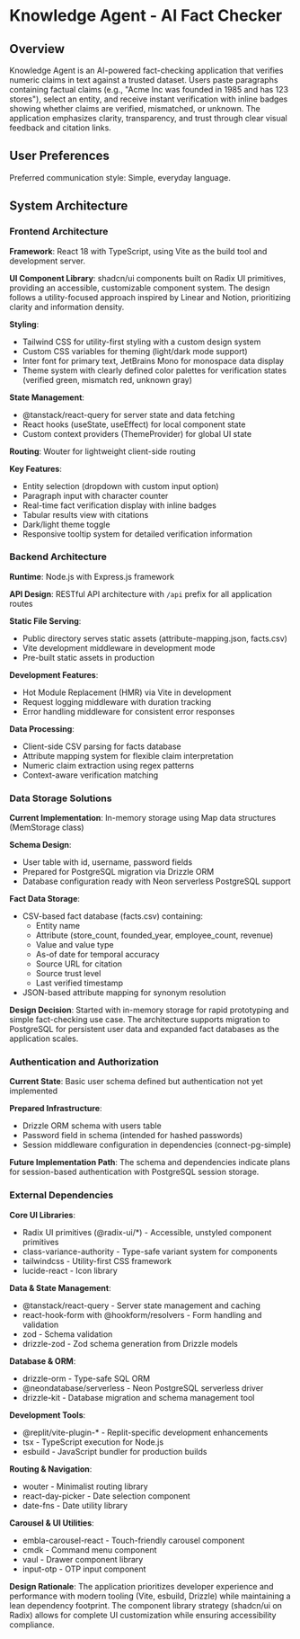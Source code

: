 # Knowledge Agent - AI Fact Checker

## Overview

Knowledge Agent is an AI-powered fact-checking application that verifies numeric claims in text against a trusted dataset. Users paste paragraphs containing factual claims (e.g., "Acme Inc was founded in 1985 and has 123 stores"), select an entity, and receive instant verification with inline badges showing whether claims are verified, mismatched, or unknown. The application emphasizes clarity, transparency, and trust through clear visual feedback and citation links.

## User Preferences

Preferred communication style: Simple, everyday language.

## System Architecture

### Frontend Architecture

**Framework**: React 18 with TypeScript, using Vite as the build tool and development server.

**UI Component Library**: shadcn/ui components built on Radix UI primitives, providing an accessible, customizable component system. The design follows a utility-focused approach inspired by Linear and Notion, prioritizing clarity and information density.

**Styling**: 
- Tailwind CSS for utility-first styling with a custom design system
- Custom CSS variables for theming (light/dark mode support)
- Inter font for primary text, JetBrains Mono for monospace data display
- Theme system with clearly defined color palettes for verification states (verified green, mismatch red, unknown gray)

**State Management**: 
- @tanstack/react-query for server state and data fetching
- React hooks (useState, useEffect) for local component state
- Custom context providers (ThemeProvider) for global UI state

**Routing**: Wouter for lightweight client-side routing

**Key Features**:
- Entity selection (dropdown with custom input option)
- Paragraph input with character counter
- Real-time fact verification display with inline badges
- Tabular results view with citations
- Dark/light theme toggle
- Responsive tooltip system for detailed verification information

### Backend Architecture

**Runtime**: Node.js with Express.js framework

**API Design**: RESTful API architecture with `/api` prefix for all application routes

**Static File Serving**: 
- Public directory serves static assets (attribute-mapping.json, facts.csv)
- Vite development middleware in development mode
- Pre-built static assets in production

**Development Features**:
- Hot Module Replacement (HMR) via Vite in development
- Request logging middleware with duration tracking
- Error handling middleware for consistent error responses

**Data Processing**:
- Client-side CSV parsing for facts database
- Attribute mapping system for flexible claim interpretation
- Numeric claim extraction using regex patterns
- Context-aware verification matching

### Data Storage Solutions

**Current Implementation**: In-memory storage using Map data structures (MemStorage class)

**Schema Design**: 
- User table with id, username, password fields
- Prepared for PostgreSQL migration via Drizzle ORM
- Database configuration ready with Neon serverless PostgreSQL support

**Fact Data Storage**:
- CSV-based fact database (facts.csv) containing:
  - Entity name
  - Attribute (store_count, founded_year, employee_count, revenue)
  - Value and value type
  - As-of date for temporal accuracy
  - Source URL for citation
  - Source trust level
  - Last verified timestamp
- JSON-based attribute mapping for synonym resolution

**Design Decision**: Started with in-memory storage for rapid prototyping and simple fact-checking use case. The architecture supports migration to PostgreSQL for persistent user data and expanded fact databases as the application scales.

### Authentication and Authorization

**Current State**: Basic user schema defined but authentication not yet implemented

**Prepared Infrastructure**:
- Drizzle ORM schema with users table
- Password field in schema (intended for hashed passwords)
- Session middleware configuration in dependencies (connect-pg-simple)

**Future Implementation Path**: The schema and dependencies indicate plans for session-based authentication with PostgreSQL session storage.

### External Dependencies

**Core UI Libraries**:
- Radix UI primitives (@radix-ui/*) - Accessible, unstyled component primitives
- class-variance-authority - Type-safe variant system for components
- tailwindcss - Utility-first CSS framework
- lucide-react - Icon library

**Data & State Management**:
- @tanstack/react-query - Server state management and caching
- react-hook-form with @hookform/resolvers - Form handling and validation
- zod - Schema validation
- drizzle-zod - Zod schema generation from Drizzle models

**Database & ORM**:
- drizzle-orm - Type-safe SQL ORM
- @neondatabase/serverless - Neon PostgreSQL serverless driver
- drizzle-kit - Database migration and schema management tool

**Development Tools**:
- @replit/vite-plugin-* - Replit-specific development enhancements
- tsx - TypeScript execution for Node.js
- esbuild - JavaScript bundler for production builds

**Routing & Navigation**:
- wouter - Minimalist routing library
- react-day-picker - Date selection component
- date-fns - Date utility library

**Carousel & UI Utilities**:
- embla-carousel-react - Touch-friendly carousel component
- cmdk - Command menu component
- vaul - Drawer component library
- input-otp - OTP input component

**Design Rationale**: The application prioritizes developer experience and performance with modern tooling (Vite, esbuild, Drizzle) while maintaining a lean dependency footprint. The component library strategy (shadcn/ui on Radix) allows for complete UI customization while ensuring accessibility compliance.